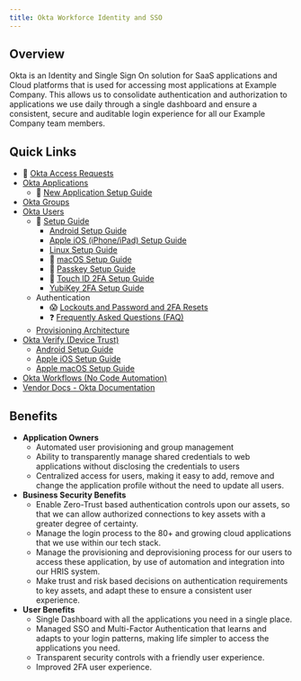 ```yaml
---
title: Okta Workforce Identity and SSO
---
```


## Overview

Okta is an Identity and Single Sign On solution for SaaS applications and Cloud platforms that is used for accessing most applications at Example Company. This allows us to consolidate authentication and authorization to applications we use daily through a single dashboard and ensure a consistent, secure and auditable login experience for all our Example Company team members.

## Quick Links

- 👀 [Okta Access Requests](/handbook/security/corporate/systems/okta/ar)
- [Okta Applications](/handbook/security/corporate/systems/okta/app)
  - 👀 [New Application Setup Guide](/handbook/security/corporate/systems/okta/app/setup)
- [Okta Groups](/handbook/security/corporate/systems/okta/group)
- [Okta Users](/handbook/security/corporate/systems/okta/user)
  - 👀 [Setup Guide](/handbook/security/corporate/systems/okta/user/setup)
    - [Android Setup Guide](/handbook/security/corporate/systems/okta/user/android)
    - [Apple iOS (iPhone/iPad) Setup Guide](/handbook/security/corporate/systems/okta/user/ios)
    - [Linux Setup Guide](/handbook/security/corporate/systems/okta/user/linux)
    - 👀 [macOS Setup Guide](/handbook/security/corporate/systems/okta/user/macos)
    - 👀 [Passkey Setup Guide](/handbook/security/corporate/systems/okta/user/passkey)
    - 👀 [Touch ID 2FA Setup Guide](/handbook/security/corporate/systems/okta/user/touchid)
    - [YubiKey 2FA Setup Guide](/handbook/security/corporate/systems/okta/user/yubikey)
  - Authentication
    - 😱 [Lockouts and Password and 2FA Resets](/handbook/security/corporate/systems/okta/user/)
    - ❓ [Frequently Asked Questions (FAQ)](/handbook/security/corporate/systems/okta/user/faq)
  - [Provisioning Architecture](/handbook/security/corporate/systems/okta/user/provisioning)
- [Okta Verify (Device Trust)](/handbook/security/corporate/systems/okta/verify)
  - [Android Setup Guide](/handbook/security/corporate/systems/okta/verify/android)
  - [Apple iOS Setup Guide](/handbook/security/corporate/systems/okta/verify/ios)
  - [Apple macOS Setup Guide](/handbook/security/corporate/systems/okta/verify/macos)
- [Okta Workflows (No Code Automation)](/handbook/security/corporate/systems/okta/workflows)
- [Vendor Docs - Okta Documentation](https://help.okta.com/en-us/content/index.htm)

## Benefits

- **Application Owners**
  - Automated user provisioning and group management
  - Ability to transparently manage shared credentials to web applications without disclosing the credentials to users
  - Centralized access for users, making it easy to add, remove and change the application profile without the need to update all users.
- **Business Security Benefits**
  - Enable Zero-Trust based authentication controls upon our assets, so that we can allow authorized connections to key assets with a greater degree of certainty.
  - Manage the login process to the 80+ and growing cloud applications that we use within our tech stack.
  - Manage the provisioning and deprovisioning process for our users to access these application, by use of automation and integration into our HRIS system.
  - Make trust and risk based decisions on authentication requirements to key assets, and adapt these to ensure a consistent user experience.
- **User Benefits**
  - Single Dashboard with all the applications you need in a single place.
  - Managed SSO and Multi-Factor Authentication that learns and adapts to your login patterns, making life simpler to access the applications you need.
  - Transparent security controls with a friendly user experience.
  - Improved 2FA user experience.
